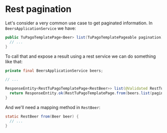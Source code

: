 # Rest pagination

Let's consider a very common use case to get paginated information. In `BeersApplicationService` we have:

```java
public TuPagoTemplatePage<Beer> list(TuPagoTemplatePageable pagination) {
  // ...
}
```

To call that and expose a result using a rest service we can do something like that: 

```java
private final BeersApplicationService beers;

// ...

ResponseEntity<RestTuPagoTemplatePage<RestBeer>> list(@Validated RestTuPagoTemplatePageable pagination) {
  return ResponseEntity.ok(RestTuPagoTemplatePage.from(beers.list(pagination.toPageable()), RestBeer::from))
}
```

And we'll need a mapping method in `RestBeer`: 

```java
static RestBeer from(Beer beer) {
  // ...
}
```